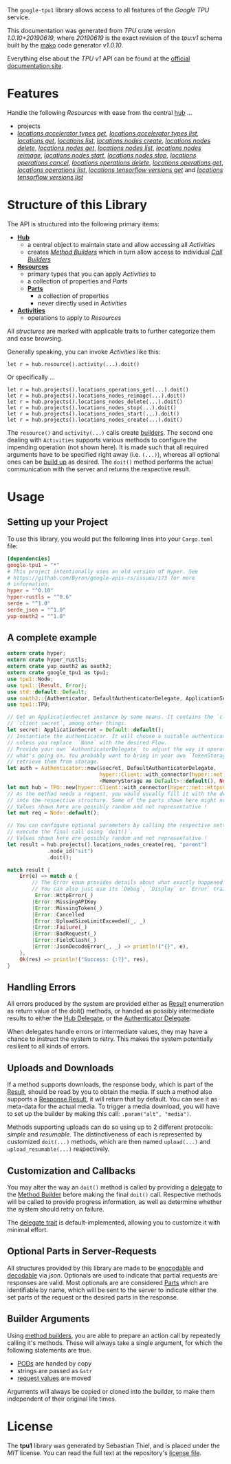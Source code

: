 <!---
DO NOT EDIT !
This file was generated automatically from 'src/mako/api/README.md.mako'
DO NOT EDIT !
-->
The `google-tpu1` library allows access to all features of the *Google TPU* service.

This documentation was generated from *TPU* crate version *1.0.10+20190619*, where *20190619* is the exact revision of the *tpu:v1* schema built by the [mako](http://www.makotemplates.org/) code generator *v1.0.10*.

Everything else about the *TPU* *v1* API can be found at the
[official documentation site](https://cloud.google.com/tpu/).
# Features

Handle the following *Resources* with ease from the central [hub](https://docs.rs/google-tpu1/1.0.10+20190619/google_tpu1/struct.TPU.html) ... 

* projects
 * [*locations accelerator types get*](https://docs.rs/google-tpu1/1.0.10+20190619/google_tpu1/struct.ProjectLocationAcceleratorTypeGetCall.html), [*locations accelerator types list*](https://docs.rs/google-tpu1/1.0.10+20190619/google_tpu1/struct.ProjectLocationAcceleratorTypeListCall.html), [*locations get*](https://docs.rs/google-tpu1/1.0.10+20190619/google_tpu1/struct.ProjectLocationGetCall.html), [*locations list*](https://docs.rs/google-tpu1/1.0.10+20190619/google_tpu1/struct.ProjectLocationListCall.html), [*locations nodes create*](https://docs.rs/google-tpu1/1.0.10+20190619/google_tpu1/struct.ProjectLocationNodeCreateCall.html), [*locations nodes delete*](https://docs.rs/google-tpu1/1.0.10+20190619/google_tpu1/struct.ProjectLocationNodeDeleteCall.html), [*locations nodes get*](https://docs.rs/google-tpu1/1.0.10+20190619/google_tpu1/struct.ProjectLocationNodeGetCall.html), [*locations nodes list*](https://docs.rs/google-tpu1/1.0.10+20190619/google_tpu1/struct.ProjectLocationNodeListCall.html), [*locations nodes reimage*](https://docs.rs/google-tpu1/1.0.10+20190619/google_tpu1/struct.ProjectLocationNodeReimageCall.html), [*locations nodes start*](https://docs.rs/google-tpu1/1.0.10+20190619/google_tpu1/struct.ProjectLocationNodeStartCall.html), [*locations nodes stop*](https://docs.rs/google-tpu1/1.0.10+20190619/google_tpu1/struct.ProjectLocationNodeStopCall.html), [*locations operations cancel*](https://docs.rs/google-tpu1/1.0.10+20190619/google_tpu1/struct.ProjectLocationOperationCancelCall.html), [*locations operations delete*](https://docs.rs/google-tpu1/1.0.10+20190619/google_tpu1/struct.ProjectLocationOperationDeleteCall.html), [*locations operations get*](https://docs.rs/google-tpu1/1.0.10+20190619/google_tpu1/struct.ProjectLocationOperationGetCall.html), [*locations operations list*](https://docs.rs/google-tpu1/1.0.10+20190619/google_tpu1/struct.ProjectLocationOperationListCall.html), [*locations tensorflow versions get*](https://docs.rs/google-tpu1/1.0.10+20190619/google_tpu1/struct.ProjectLocationTensorflowVersionGetCall.html) and [*locations tensorflow versions list*](https://docs.rs/google-tpu1/1.0.10+20190619/google_tpu1/struct.ProjectLocationTensorflowVersionListCall.html)




# Structure of this Library

The API is structured into the following primary items:

* **[Hub](https://docs.rs/google-tpu1/1.0.10+20190619/google_tpu1/struct.TPU.html)**
    * a central object to maintain state and allow accessing all *Activities*
    * creates [*Method Builders*](https://docs.rs/google-tpu1/1.0.10+20190619/google_tpu1/trait.MethodsBuilder.html) which in turn
      allow access to individual [*Call Builders*](https://docs.rs/google-tpu1/1.0.10+20190619/google_tpu1/trait.CallBuilder.html)
* **[Resources](https://docs.rs/google-tpu1/1.0.10+20190619/google_tpu1/trait.Resource.html)**
    * primary types that you can apply *Activities* to
    * a collection of properties and *Parts*
    * **[Parts](https://docs.rs/google-tpu1/1.0.10+20190619/google_tpu1/trait.Part.html)**
        * a collection of properties
        * never directly used in *Activities*
* **[Activities](https://docs.rs/google-tpu1/1.0.10+20190619/google_tpu1/trait.CallBuilder.html)**
    * operations to apply to *Resources*

All *structures* are marked with applicable traits to further categorize them and ease browsing.

Generally speaking, you can invoke *Activities* like this:

```Rust,ignore
let r = hub.resource().activity(...).doit()
```

Or specifically ...

```ignore
let r = hub.projects().locations_operations_get(...).doit()
let r = hub.projects().locations_nodes_reimage(...).doit()
let r = hub.projects().locations_nodes_delete(...).doit()
let r = hub.projects().locations_nodes_stop(...).doit()
let r = hub.projects().locations_nodes_start(...).doit()
let r = hub.projects().locations_nodes_create(...).doit()
```

The `resource()` and `activity(...)` calls create [builders][builder-pattern]. The second one dealing with `Activities` 
supports various methods to configure the impending operation (not shown here). It is made such that all required arguments have to be 
specified right away (i.e. `(...)`), whereas all optional ones can be [build up][builder-pattern] as desired.
The `doit()` method performs the actual communication with the server and returns the respective result.

# Usage

## Setting up your Project

To use this library, you would put the following lines into your `Cargo.toml` file:

```toml
[dependencies]
google-tpu1 = "*"
# This project intentionally uses an old version of Hyper. See
# https://github.com/Byron/google-apis-rs/issues/173 for more
# information.
hyper = "^0.10"
hyper-rustls = "^0.6"
serde = "^1.0"
serde_json = "^1.0"
yup-oauth2 = "^1.0"
```

## A complete example

```Rust
extern crate hyper;
extern crate hyper_rustls;
extern crate yup_oauth2 as oauth2;
extern crate google_tpu1 as tpu1;
use tpu1::Node;
use tpu1::{Result, Error};
use std::default::Default;
use oauth2::{Authenticator, DefaultAuthenticatorDelegate, ApplicationSecret, MemoryStorage};
use tpu1::TPU;

// Get an ApplicationSecret instance by some means. It contains the `client_id` and 
// `client_secret`, among other things.
let secret: ApplicationSecret = Default::default();
// Instantiate the authenticator. It will choose a suitable authentication flow for you, 
// unless you replace  `None` with the desired Flow.
// Provide your own `AuthenticatorDelegate` to adjust the way it operates and get feedback about 
// what's going on. You probably want to bring in your own `TokenStorage` to persist tokens and
// retrieve them from storage.
let auth = Authenticator::new(&secret, DefaultAuthenticatorDelegate,
                              hyper::Client::with_connector(hyper::net::HttpsConnector::new(hyper_rustls::TlsClient::new())),
                              <MemoryStorage as Default>::default(), None);
let mut hub = TPU::new(hyper::Client::with_connector(hyper::net::HttpsConnector::new(hyper_rustls::TlsClient::new())), auth);
// As the method needs a request, you would usually fill it with the desired information
// into the respective structure. Some of the parts shown here might not be applicable !
// Values shown here are possibly random and not representative !
let mut req = Node::default();

// You can configure optional parameters by calling the respective setters at will, and
// execute the final call using `doit()`.
// Values shown here are possibly random and not representative !
let result = hub.projects().locations_nodes_create(req, "parent")
             .node_id("sit")
             .doit();

match result {
    Err(e) => match e {
        // The Error enum provides details about what exactly happened.
        // You can also just use its `Debug`, `Display` or `Error` traits
         Error::HttpError(_)
        |Error::MissingAPIKey
        |Error::MissingToken(_)
        |Error::Cancelled
        |Error::UploadSizeLimitExceeded(_, _)
        |Error::Failure(_)
        |Error::BadRequest(_)
        |Error::FieldClash(_)
        |Error::JsonDecodeError(_, _) => println!("{}", e),
    },
    Ok(res) => println!("Success: {:?}", res),
}

```
## Handling Errors

All errors produced by the system are provided either as [Result](https://docs.rs/google-tpu1/1.0.10+20190619/google_tpu1/enum.Result.html) enumeration as return value of 
the doit() methods, or handed as possibly intermediate results to either the 
[Hub Delegate](https://docs.rs/google-tpu1/1.0.10+20190619/google_tpu1/trait.Delegate.html), or the [Authenticator Delegate](https://docs.rs/yup-oauth2/*/yup_oauth2/trait.AuthenticatorDelegate.html).

When delegates handle errors or intermediate values, they may have a chance to instruct the system to retry. This 
makes the system potentially resilient to all kinds of errors.

## Uploads and Downloads
If a method supports downloads, the response body, which is part of the [Result](https://docs.rs/google-tpu1/1.0.10+20190619/google_tpu1/enum.Result.html), should be
read by you to obtain the media.
If such a method also supports a [Response Result](https://docs.rs/google-tpu1/1.0.10+20190619/google_tpu1/trait.ResponseResult.html), it will return that by default.
You can see it as meta-data for the actual media. To trigger a media download, you will have to set up the builder by making
this call: `.param("alt", "media")`.

Methods supporting uploads can do so using up to 2 different protocols: 
*simple* and *resumable*. The distinctiveness of each is represented by customized 
`doit(...)` methods, which are then named `upload(...)` and `upload_resumable(...)` respectively.

## Customization and Callbacks

You may alter the way an `doit()` method is called by providing a [delegate](https://docs.rs/google-tpu1/1.0.10+20190619/google_tpu1/trait.Delegate.html) to the 
[Method Builder](https://docs.rs/google-tpu1/1.0.10+20190619/google_tpu1/trait.CallBuilder.html) before making the final `doit()` call. 
Respective methods will be called to provide progress information, as well as determine whether the system should 
retry on failure.

The [delegate trait](https://docs.rs/google-tpu1/1.0.10+20190619/google_tpu1/trait.Delegate.html) is default-implemented, allowing you to customize it with minimal effort.

## Optional Parts in Server-Requests

All structures provided by this library are made to be [enocodable](https://docs.rs/google-tpu1/1.0.10+20190619/google_tpu1/trait.RequestValue.html) and 
[decodable](https://docs.rs/google-tpu1/1.0.10+20190619/google_tpu1/trait.ResponseResult.html) via *json*. Optionals are used to indicate that partial requests are responses 
are valid.
Most optionals are are considered [Parts](https://docs.rs/google-tpu1/1.0.10+20190619/google_tpu1/trait.Part.html) which are identifiable by name, which will be sent to 
the server to indicate either the set parts of the request or the desired parts in the response.

## Builder Arguments

Using [method builders](https://docs.rs/google-tpu1/1.0.10+20190619/google_tpu1/trait.CallBuilder.html), you are able to prepare an action call by repeatedly calling it's methods.
These will always take a single argument, for which the following statements are true.

* [PODs][wiki-pod] are handed by copy
* strings are passed as `&str`
* [request values](https://docs.rs/google-tpu1/1.0.10+20190619/google_tpu1/trait.RequestValue.html) are moved

Arguments will always be copied or cloned into the builder, to make them independent of their original life times.

[wiki-pod]: http://en.wikipedia.org/wiki/Plain_old_data_structure
[builder-pattern]: http://en.wikipedia.org/wiki/Builder_pattern
[google-go-api]: https://github.com/google/google-api-go-client

# License
The **tpu1** library was generated by Sebastian Thiel, and is placed 
under the *MIT* license.
You can read the full text at the repository's [license file][repo-license].

[repo-license]: https://github.com/Byron/google-apis-rsblob/master/LICENSE.md
